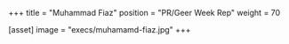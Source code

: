 +++
title = "Muhammad Fiaz"
position = "PR/Geer Week Rep"
weight = 70

[asset]
image = "execs/muhamamd-fiaz.jpg"
+++
